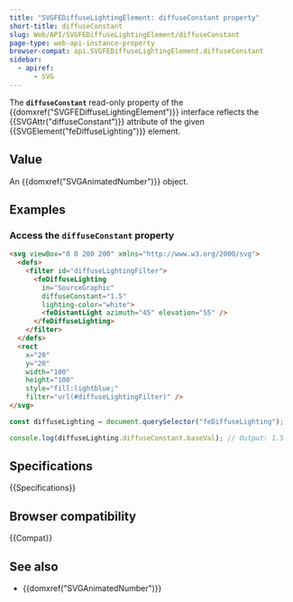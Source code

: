 ```yaml
---
title: "SVGFEDiffuseLightingElement: diffuseConstant property"
short-title: diffuseConstant
slug: Web/API/SVGFEDiffuseLightingElement/diffuseConstant
page-type: web-api-instance-property
browser-compat: api.SVGFEDiffuseLightingElement.diffuseConstant
sidebar:
  - apiref:
      - SVG
---
```


The **`diffuseConstant`** read-only property of the {{domxref("SVGFEDiffuseLightingElement")}} interface reflects the {{SVGAttr("diffuseConstant")}} attribute of the given {{SVGElement("feDiffuseLighting")}} element.

## Value

An {{domxref("SVGAnimatedNumber")}} object.

## Examples

### Access the `diffuseConstant` property

```html
<svg viewBox="0 0 200 200" xmlns="http://www.w3.org/2000/svg">
  <defs>
    <filter id="diffuseLightingFilter">
      <feDiffuseLighting
        in="SourceGraphic"
        diffuseConstant="1.5"
        lighting-color="white">
        <feDistantLight azimuth="45" elevation="55" />
      </feDiffuseLighting>
    </filter>
  </defs>
  <rect
    x="20"
    y="20"
    width="100"
    height="100"
    style="fill:lightblue;"
    filter="url(#diffuseLightingFilter)" />
</svg>
```

```js
const diffuseLighting = document.querySelector("feDiffuseLighting");

console.log(diffuseLighting.diffuseConstant.baseVal); // Output: 1.5
```

## Specifications

{{Specifications}}

## Browser compatibility

{{Compat}}

## See also

- {{domxref("SVGAnimatedNumber")}}
